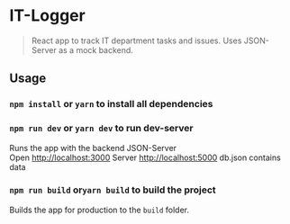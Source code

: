 # IT-Logger

> React app to track IT department tasks and issues. Uses JSON-Server as a mock backend.

## Usage

### `npm install` or `yarn` to install all dependencies

### `npm run dev` or `yarn dev` to run dev-server

Runs the app with the backend JSON-Server<br>
Open [http://localhost:3000](http://localhost:3000)
Server [http://localhost:5000](http://localhost:5000)
db.json contains data

### `npm run build` or`yarn build` to build the project

Builds the app for production to the `build` folder.<br>
